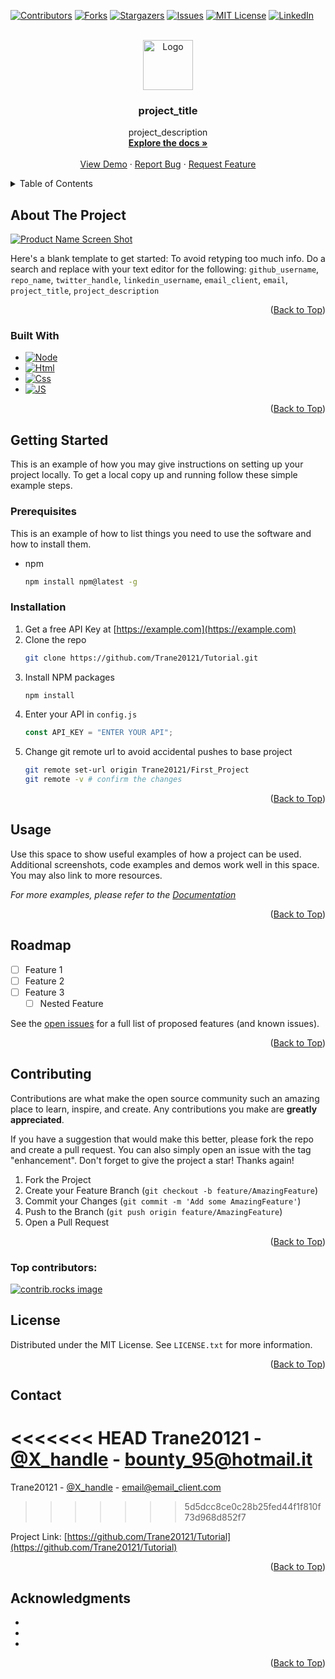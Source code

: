 <!-- Improved compatibility of back to top link: See: https://github.com/othneildrew/Best-README-Template/pull/73 -->

<a id="readme-top"></a>

<!--
*** Thanks for checking out the Best-README-Template. If you have a suggestion
*** that would make this better, please fork the repo and create a pull request
*** or simply open an issue with the tag "enhancement".
*** Don't forget to give the project a star!
*** Thanks again! Now go create something AMAZING! :D
-->

<!-- PROJECT SHIELDS -->
<!--
*** I'm using markdown "reference style" links for readability.
*** Reference links are enclosed in brackets [ ] instead of parentheses ( ).
*** See the bottom of this document for the declaration of the reference variables
*** for contributors-url, forks-url, etc. This is an optional, concise syntax you may use.
*** https://www.markdownguide.org/basic-syntax/#reference-style-links
-->

[![Contributors][contributors-shield]][contributors-url]
[![Forks][forks-shield]][forks-url]
[![Stargazers][stars-shield]][stars-url]
[![Issues][issues-shield]][issues-url]
[![MIT License][license-shield]][license-url]
[![LinkedIn][linkedin-shield]][linkedin-url]

<!-- PROJECT LOGO -->
<br />
<div align="center">
  <a href="https://github.com/Trane20121/Tutorial">
    <img src="https://github.com/user-attachments/assets/99d9917a-37a0-41d1-988c-17210121a1d3" alt="Logo" width="80" height="80">
  </a>

<h3 align="center">project_title</h3>

  <p align="center">
    project_description
    <br />
    <a href="https://github.com/Trane20121/Tutorial"><strong>Explore the docs »</strong></a>
    <br />
    <br />
    <a href="https://github.com/Trane20121/Tutorial">View Demo</a>
    ·
    <a href="https://github.com/Trane20121/Tutorial/issues/new?labels=bug&template=bug-report---.md">Report Bug</a>
    ·
    <a href="https://github.com/Trane20121/Tutorial/issues/new?labels=enhancement&template=feature-request---.md">Request Feature</a>
  </p>
</div>

<!-- TABLE OF CONTENTS -->
<details>
  <summary>Table of Contents</summary>
  <ol>
    <li>
      <a href="#about-the-project">About The Project</a>
      <ul>
        <li><a href="#built-with">Built With</a></li>
      </ul>
    </li>
    <li>
      <a href="#getting-started">Getting Started</a>
      <ul>
        <li><a href="#prerequisites">Prerequisites</a></li>
        <li><a href="#installation">Installation</a></li>
      </ul>
    </li>
    <li><a href="#usage">Usage</a></li>
    <li><a href="#roadmap">Roadmap</a></li>
    <li><a href="#contributing">Contributing</a></li>
    <li><a href="#license">License</a></li>
    <li><a href="#contact">Contact</a></li>
    <li><a href="#acknowledgments">Acknowledgments</a></li>
  </ol>
</details>

<!-- ABOUT THE PROJECT -->

## About The Project

[![Product Name Screen Shot][product-screenshot]](https://example.com)

Here's a blank template to get started: To avoid retyping too much info. Do a search and replace with your text editor for the following: `github_username`, `repo_name`, `twitter_handle`, `linkedin_username`, `email_client`, `email`, `project_title`, `project_description`

<p align="right">(<a href="#readme-top">Back to Top</a>)</p>

### Built With

- [![Node][Node-shield]][Node-url]
- [![Html][Html-shield]][Html-url]
- [![Css][Css-shield]][Css-url]
- [![JS][JS-shield]][JS-url]


<p align="right">(<a href="#readme-top">Back to Top</a>)</p>

<!-- GETTING STARTED -->

## Getting Started

This is an example of how you may give instructions on setting up your project locally.
To get a local copy up and running follow these simple example steps.

### Prerequisites

This is an example of how to list things you need to use the software and how to install them.

- npm
  ```sh
  npm install npm@latest -g
  ```

### Installation

1. Get a free API Key at [https://example.com](https://example.com)
2. Clone the repo
   ```sh
   git clone https://github.com/Trane20121/Tutorial.git
   ```
3. Install NPM packages
   ```sh
   npm install
   ```
4. Enter your API in `config.js`
   ```js
   const API_KEY = "ENTER YOUR API";
   ```
5. Change git remote url to avoid accidental pushes to base project
   ```sh
   git remote set-url origin Trane20121/First_Project
   git remote -v # confirm the changes
   ```

<p align="right">(<a href="#readme-top">Back to Top</a>)</p>

<!-- USAGE EXAMPLES -->

## Usage

Use this space to show useful examples of how a project can be used. Additional screenshots, code examples and demos work well in this space. You may also link to more resources.

_For more examples, please refer to the [Documentation](https://example.com)_

<p align="right">(<a href="#readme-top">Back to Top</a>)</p>

<!-- ROADMAP -->

## Roadmap

- [ ] Feature 1
- [ ] Feature 2
- [ ] Feature 3
  - [ ] Nested Feature

See the [open issues](https://github.com/Trane20121/Tutorial/issues) for a full list of proposed features (and known issues).

<p align="right">(<a href="#readme-top">Back to Top</a>)</p>

<!-- CONTRIBUTING -->

## Contributing

Contributions are what make the open source community such an amazing place to learn, inspire, and create. Any contributions you make are **greatly appreciated**.

If you have a suggestion that would make this better, please fork the repo and create a pull request. You can also simply open an issue with the tag "enhancement".
Don't forget to give the project a star! Thanks again!

1. Fork the Project
2. Create your Feature Branch (`git checkout -b feature/AmazingFeature`)
3. Commit your Changes (`git commit -m 'Add some AmazingFeature'`)
4. Push to the Branch (`git push origin feature/AmazingFeature`)
5. Open a Pull Request

<p align="right">(<a href="#readme-top">Back to Top</a>)</p>

### Top contributors:

<a href="https://github.com/Trane20121/Tutorial/graphs/contributors">
  <img src="https://contrib.rocks/image?repo=Trane20121/First_Project" alt="contrib.rocks image" />
</a>

<!-- LICENSE -->

## License

Distributed under the MIT License. See `LICENSE.txt` for more information.

<p align="right">(<a href="#readme-top">Back to Top</a>)</p>

<!-- CONTACT -->

## Contact

<<<<<<< HEAD
Trane20121 - [@X_handle](https://x.com/Trane20121) - bounty_95@hotmail.it
=======
Trane20121 - [@X_handle](https://x.com/Trane20121) - email@email_client.com
>>>>>>> 5d5dcc8ce0c28b25fed44f1f810f73d968d852f7

Project Link: [https://github.com/Trane20121/Tutorial](https://github.com/Trane20121/Tutorial)

<p align="right">(<a href="#readme-top">Back to Top</a>)</p>

<!-- ACKNOWLEDGMENTS -->

## Acknowledgments

- []()
- []()
- []()

<p align="right">(<a href="#readme-top">Back to Top</a>)</p>

<!-- MARKDOWN LINKS & IMAGES -->
<!-- https://www.markdownguide.org/basic-syntax/#reference-style-links -->

[contributors-shield]: https://img.shields.io/github/contributors/Trane20121/Tutorial.svg?style=for-the-badge
[contributors-url]: https://github.com/Trane20121/Tutorial/graphs/contributors
[forks-shield]: https://img.shields.io/github/forks/Trane20121/Tutorial.svg?style=for-the-badge
[forks-url]: https://github.com/Trane20121/Tutorial/network/members
[stars-shield]: https://img.shields.io/github/stars/Trane20121/Tutorial.svg?style=for-the-badge
[stars-url]: https://github.com/Trane20121/Tutorial/stargazers
[issues-shield]: https://img.shields.io/github/issues/Trane20121/Tutorial.svg?style=for-the-badge
[issues-url]: https://github.com/Trane20121/Tutorial/issues
[license-shield]: https://img.shields.io/github/license/Trane20121/Tutorial.svg?style=for-the-badge
[license-url]: https://github.com/Trane20121/Tutorial/blob/master/LICENSE.txt
[linkedin-shield]: https://img.shields.io/badge/-LinkedIn-black.svg?style=for-the-badge&logo=linkedin&colorB=555
[linkedin-url]: https://linkedin.com/in/hermes-de-micheli-b7029b21b/
[product-screenshot]: images/screenshot.png
[Node-shield]: https://img.shields.io/badge/node.js-000000?style=for-the-badge&logo=nextdotjs&logoColor=white
[Node-url]: https://nodejs.org/en
[Html-shield]: https://img.shields.io/badge/html-000000?style=for-the-badge&logo=nextdotjs&logoColor=white
[Html-url]: https://html.spec.whatwg.org/multipage/
[Css-shield]: https://img.shields.io/badge/css-000000?style=for-the-badge&logo=nextdotjs&logoColor=white
[Css-url]: https://www.w3.org/TR/css-2023/
[JS-shield]: https://img.shields.io/badge/javascript-000000?style=for-the-badge&logo=nextdotjs&logoColor=white
[JS-url]: https://developer.mozilla.org/en-US/docs/Web/JavaScript
